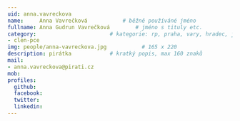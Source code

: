 ```yaml
---
uid: anna.vavreckova
name:     Anna Vavrečková      		# běžně používáné jméno
fullname: Anna Gudrun Vavrečková		# jméno s tituly etc.
category:                 		# kategorie: rp, praha, vary, hradec, jmk, senat
- clen-pce
img: people/anna-vavreckova.jpg           # 165 x 220
description: pirátka			# kratký popis, max 160 znaků
mail:
- anna.vavreckova@pirati.cz
mob: 
profiles:
  github:
  facebook: 
  twitter:
  linkedin:
---
```

